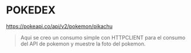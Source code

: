 # POKEDEX

https://pokeapi.co/api/v2/pokemon/pikachu

> Aqui se creo un consumo simple con HTTPCLIENT para el consumo del API de pokemon y muestre la foto del pokemon.
